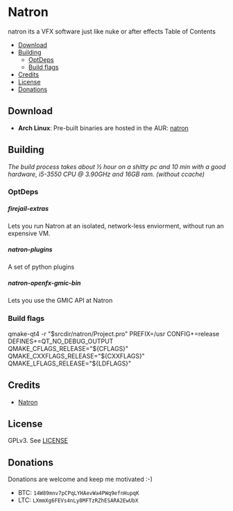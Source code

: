 # Natron

natron its a VFX software just like nuke or after effects
Table of Contents
* [Download](#download)
* [Building](#building)
    * [OptDeps](#OptDeps)
    * [Build flags](#build-flags)
* [Credits](#credits)
* [License](#license)
* [Donations](#donations)



## Download
* **Arch Linux**:
Pre-built binaries are hosted in the AUR: [natron](https://aur.archlinux.org/packages/natron/)

## Building

*The build process takes about ½ hour on a shitty pc and 10 min with a good hardware, i5-3550 CPU @ 3.90GHz and 16GB ram. (without ccache)*



### OptDeps

##### firejail-extras
Lets you run Natron at an isolated, network-less enviorment, without run an expensive VM.

##### natron-plugins
A set of python plugins

##### natron-openfx-gmic-bin
Lets you use the GMIC API at Natron

### Build flags
qmake-qt4 -r "$srcdir/natron/Project.pro" PREFIX=/usr CONFIG+=release DEFINES+=QT_NO_DEBUG_OUTPUT QMAKE_CFLAGS_RELEASE="${CFLAGS}" QMAKE_CXXFLAGS_RELEASE="${CXXFLAGS}" QMAKE_LFLAGS_RELEASE="${LDFLAGS}"


## Credits
* [Natron](https://github.com/mrkepzie/natron)


## License
GPLv3. See [LICENSE](LICENSE)

## Donations
Donations are welcome and keep me motivated :-)
* BTC: `14W89mnv7pCPqLYHAevWa4PWq9efnHupqK`
* LTC: `LXmmXg6FEVs4nLy8MFTzRZhESARA2EwUbX`

